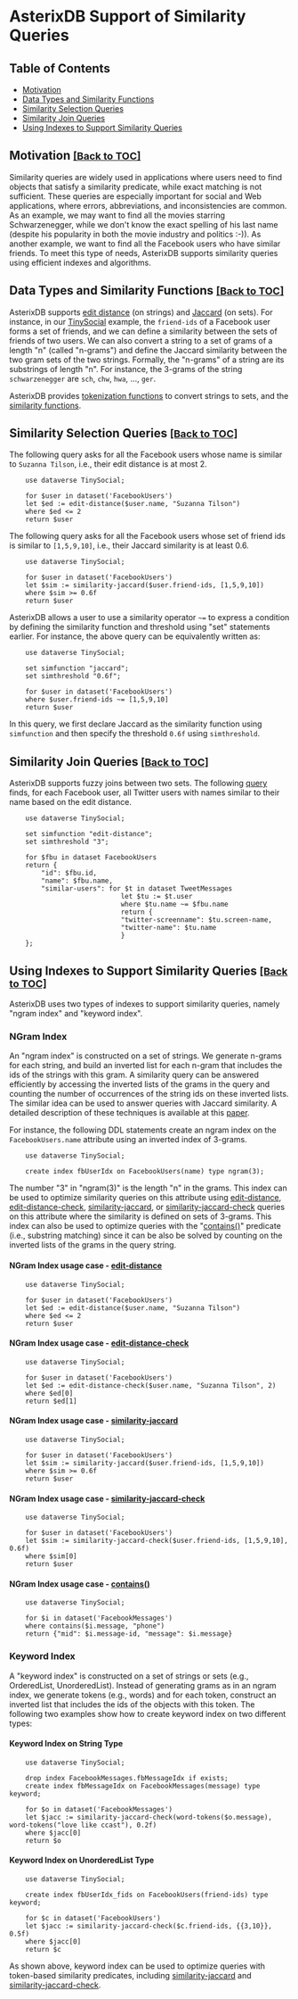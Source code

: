 <!--
 ! Licensed to the Apache Software Foundation (ASF) under one
 ! or more contributor license agreements.  See the NOTICE file
 ! distributed with this work for additional information
 ! regarding copyright ownership.  The ASF licenses this file
 ! to you under the Apache License, Version 2.0 (the
 ! "License"); you may not use this file except in compliance
 ! with the License.  You may obtain a copy of the License at
 !
 !   http://www.apache.org/licenses/LICENSE-2.0
 !
 ! Unless required by applicable law or agreed to in writing,
 ! software distributed under the License is distributed on an
 ! "AS IS" BASIS, WITHOUT WARRANTIES OR CONDITIONS OF ANY
 ! KIND, either express or implied.  See the License for the
 ! specific language governing permissions and limitations
 ! under the License.
 !-->

# AsterixDB  Support of Similarity Queries #

## <a id="toc">Table of Contents</a> ##

* [Motivation](#Motivation)
* [Data Types and Similarity Functions](#DataTypesAndSimilarityFunctions)
* [Similarity Selection Queries](#SimilaritySelectionQueries)
* [Similarity Join Queries](#SimilarityJoinQueries)
* [Using Indexes to Support Similarity Queries](#UsingIndexesToSupportSimilarityQueries)

## <a id="Motivation">Motivation</a> <font size="4"><a href="#toc">[Back to TOC]</a></font> ##

Similarity queries are widely used in applications where users need to
find objects that satisfy a similarity predicate, while exact matching
is not sufficient. These queries are especially important for social
and Web applications, where errors, abbreviations, and inconsistencies
are common.  As an example, we may want to find all the movies
starring Schwarzenegger, while we don't know the exact spelling of his
last name (despite his popularity in both the movie industry and
politics :-)). As another example, we want to find all the Facebook
users who have similar friends. To meet this type of needs, AsterixDB
supports similarity queries using efficient indexes and algorithms.

## <a id="DataTypesAndSimilarityFunctions">Data Types and Similarity Functions</a> <font size="4"><a href="#toc">[Back to TOC]</a></font> ##

AsterixDB supports [edit distance](http://en.wikipedia.org/wiki/Levenshtein_distance) (on strings) and
[Jaccard](http://en.wikipedia.org/wiki/Jaccard_index) (on sets).  For
instance, in our
[TinySocial](primer.html#ADM:_Modeling_Semistructed_Data_in_AsterixDB)
example, the `friend-ids` of a Facebook user forms a set
of friends, and we can define a similarity between the sets of
friends of two users. We can also convert a string to a set of grams of a length "n"
(called "n-grams") and define the Jaccard similarity between the two
gram sets of the two strings. Formally, the "n-grams" of a string are
its substrings of length "n". For instance, the 3-grams of the string
`schwarzenegger` are `sch`, `chw`, `hwa`, ..., `ger`.

AsterixDB provides
[tokenization functions](functions.html#Tokenizing_Functions)
to convert strings to sets, and the
[similarity functions](functions.html#Similarity_Functions).

## <a id="SimilaritySelectionQueries">Similarity Selection Queries</a> <font size="4"><a href="#toc">[Back to TOC]</a></font> ##

The following query
asks for all the Facebook users whose name is similar to
`Suzanna Tilson`, i.e., their edit distance is at most 2.

        use dataverse TinySocial;

        for $user in dataset('FacebookUsers')
        let $ed := edit-distance($user.name, "Suzanna Tilson")
        where $ed <= 2
        return $user


The following query
asks for all the Facebook users whose set of friend ids is
similar to `[1,5,9,10]`, i.e., their Jaccard similarity is at least 0.6.

        use dataverse TinySocial;

        for $user in dataset('FacebookUsers')
        let $sim := similarity-jaccard($user.friend-ids, [1,5,9,10])
        where $sim >= 0.6f
        return $user


AsterixDB allows a user to use a similarity operator `~=` to express a
condition by defining the similarity function and threshold
using "set" statements earlier. For instance, the above query can be
equivalently written as:

        use dataverse TinySocial;

        set simfunction "jaccard";
        set simthreshold "0.6f";

        for $user in dataset('FacebookUsers')
        where $user.friend-ids ~= [1,5,9,10]
        return $user


In this query, we first declare Jaccard as the similarity function
using `simfunction` and then specify the threshold `0.6f` using
`simthreshold`.

## <a id="SimilarityJoinQueries">Similarity Join Queries</a> <font size="4"><a href="#toc">[Back to TOC]</a></font> ##

AsterixDB supports fuzzy joins between two sets. The following
[query](primer.html#Query_5_-_Fuzzy_Join)
finds, for each Facebook user, all Twitter users with names
similar to their name based on the edit distance.

        use dataverse TinySocial;

        set simfunction "edit-distance";
        set simthreshold "3";

        for $fbu in dataset FacebookUsers
        return {
            "id": $fbu.id,
            "name": $fbu.name,
            "similar-users": for $t in dataset TweetMessages
                                let $tu := $t.user
                                where $tu.name ~= $fbu.name
                                return {
                                "twitter-screenname": $tu.screen-name,
                                "twitter-name": $tu.name
                                }
        };

## <a id="UsingIndexesToSupportSimilarityQueries">Using Indexes to Support Similarity Queries</a> <font size="4"><a href="#toc">[Back to TOC]</a></font> ##

AsterixDB uses two types of indexes to support similarity queries, namely
"ngram index" and "keyword index".

### NGram Index ###

An "ngram index" is constructed on a set of strings.  We generate n-grams for each string, and build an inverted
list for each n-gram that includes the ids of the strings with this
gram.  A similarity query can be answered efficiently by accessing the
inverted lists of the grams in the query and counting the number of
occurrences of the string ids on these inverted lists.  The similar
idea can be used to answer queries with Jaccard similarity.  A
detailed description of these techniques is available at this
[paper](http://www.ics.uci.edu/~chenli/pub/icde2009-memreducer.pdf).

For instance, the following DDL statements create an ngram index on the
`FacebookUsers.name` attribute using an inverted index of 3-grams.

        use dataverse TinySocial;

        create index fbUserIdx on FacebookUsers(name) type ngram(3);

The number "3" in "ngram(3)" is the length "n" in the grams. This
index can be used to optimize similarity queries on this attribute
using
[edit-distance](functions.html#edit-distance),
[edit-distance-check](functions.html#edit-distance-check),
[similarity-jaccard](functions.html#similarity-jaccard),
or [similarity-jaccard-check](functions.html#similarity-jaccard-check)
queries on this attribute where the
similarity is defined on sets of 3-grams.  This index can also be used
to optimize queries with the "[contains()]((functions.html#contains))" predicate (i.e., substring
matching) since it can be also be solved by counting on the inverted
lists of the grams in the query string.

#### NGram Index usage case - [edit-distance](functions.html#edit-distance) ####

        use dataverse TinySocial;

        for $user in dataset('FacebookUsers')
        let $ed := edit-distance($user.name, "Suzanna Tilson")
        where $ed <= 2
        return $user

#### NGram Index usage case - [edit-distance-check](functions.html#edit-distance-check) ####

        use dataverse TinySocial;

        for $user in dataset('FacebookUsers')
        let $ed := edit-distance-check($user.name, "Suzanna Tilson", 2)
        where $ed[0]
        return $ed[1]

#### NGram Index usage case - [similarity-jaccard](functions.html#similarity-jaccard) ####

        use dataverse TinySocial;

        for $user in dataset('FacebookUsers')
        let $sim := similarity-jaccard($user.friend-ids, [1,5,9,10])
        where $sim >= 0.6f
        return $user

#### NGram Index usage case - [similarity-jaccard-check](functions.html#similarity-jaccard-check) ####

        use dataverse TinySocial;

        for $user in dataset('FacebookUsers')
        let $sim := similarity-jaccard-check($user.friend-ids, [1,5,9,10], 0.6f)
        where $sim[0]
        return $user

#### NGram Index usage case - [contains()]((functions.html#contains)) ####

        use dataverse TinySocial;

        for $i in dataset('FacebookMessages')
        where contains($i.message, "phone")
        return {"mid": $i.message-id, "message": $i.message}


### Keyword Index ###

A "keyword index" is constructed on a set of strings or sets (e.g., OrderedList, UnorderedList). Instead of
generating grams as in an ngram index, we generate tokens (e.g., words) and for each token, construct an inverted list that includes the ids of the
objects with this token.  The following two examples show how to create keyword index on two different types:


#### Keyword Index on String Type ####

        use dataverse TinySocial;

        drop index FacebookMessages.fbMessageIdx if exists;
        create index fbMessageIdx on FacebookMessages(message) type keyword;

        for $o in dataset('FacebookMessages')
        let $jacc := similarity-jaccard-check(word-tokens($o.message), word-tokens("love like ccast"), 0.2f)
        where $jacc[0]
        return $o

#### Keyword Index on UnorderedList Type ####

        use dataverse TinySocial;

        create index fbUserIdx_fids on FacebookUsers(friend-ids) type keyword;

        for $c in dataset('FacebookUsers')
        let $jacc := similarity-jaccard-check($c.friend-ids, {{3,10}}, 0.5f)
        where $jacc[0]
        return $c

As shown above, keyword index can be used to optimize queries with token-based similarity predicates, including
[similarity-jaccard](functions.html#similarity-jaccard) and
[similarity-jaccard-check](functions.html#similarity-jaccard-check).

